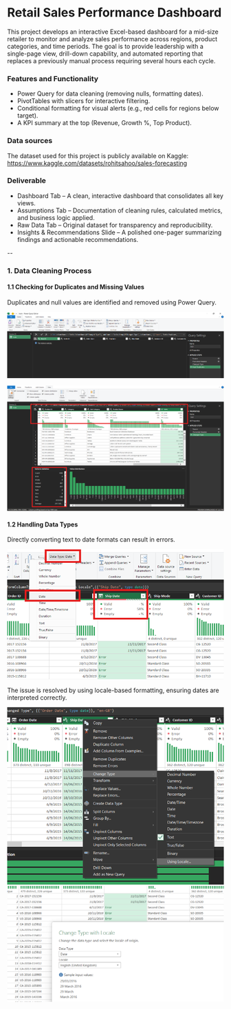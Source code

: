 # Retail Sales Performance Dashboard

This project develops an interactive Excel-based dashboard for a mid-size retailer to monitor and analyze sales performance across regions, product categories, and time periods. The goal is to provide leadership with a single-page view, drill-down capability, and automated reporting that replaces a previously manual process requiring several hours each cycle.

### Features and Functionality
- Power Query for data cleaning (removing nulls, formatting dates).
- PivotTables with slicers for interactive filtering.
- Conditional formatting for visual alerts (e.g., red cells for regions below target).
- A KPI summary at the top (Revenue, Growth %, Top Product).

### Data sources
The dataset used for this project is publicly available on Kaggle: https://www.kaggle.com/datasets/rohitsahoo/sales-forecasting

### Deliverable
- Dashboard Tab – A clean, interactive dashboard that consolidates all key views.
- Assumptions Tab – Documentation of cleaning rules, calculated metrics, and business logic applied.
- Raw Data Tab – Original dataset for transparency and reproducibility.
- Insights & Recommendations Slide – A polished one-pager summarizing findings and actionable recommendations.

--

### 1. Data Cleaning Process
#### 1.1 Checking for Duplicates and Missing Values

Duplicates and null values are identified and removed using Power Query.

![Check-Duplicate](media/check-duplicate.png)

![Data-Cleaning](media/data-cleaning.png)

#### 1.2 Handling Data Types

Directly converting text to date formats can result in errors.

![Error-Date](media/error-date.png)

The issue is resolved by using locale-based formatting, ensuring dates are interpreted correctly.

![Locale](media/using-locale.png)
![Sol-Date](media/solution-date.png)

